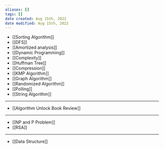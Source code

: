 ```yaml
---
aliases: []
tags: []
date created: Aug 15th, 2022
date modified: Aug 15th, 2022
---
```

- [[Sorting Algorithm]]
- [[DFS]]
- [[Amortized analysis]]
- [[Dynamic Programming]]
- [[Complexity]]
- [[Huffman Tree]]
- [[Compression]]
- [[KMP Algorithm]]
- [[Graph Algorithm]]
- [[Randomized Algorithm]]
- [[Polling]]
- [[String Algorithm]]

___

- [[Algorithm Unlock Book Review]]

___

- [[NP and P Problem]]
- [[RSA]]

___

- [[Data Structure]]